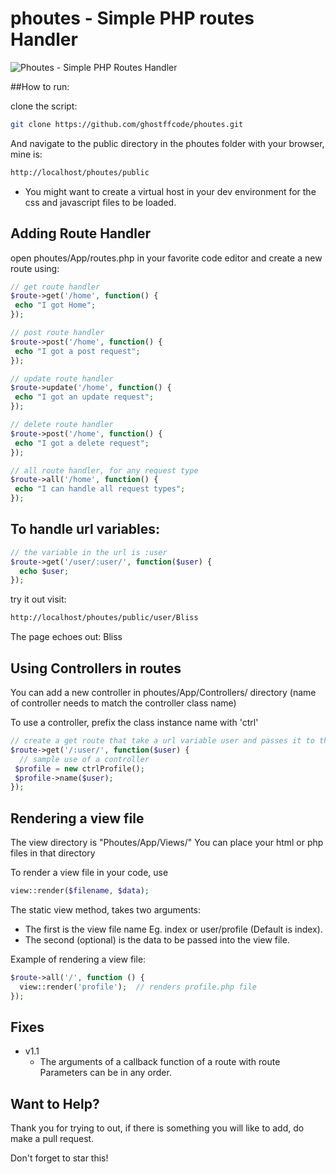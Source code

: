 # phoutes - Simple PHP routes Handler

![Phoutes - Simple PHP Routes Handler](http://i.imgur.com/VFyGWi0.png)

##How to run:

clone the script:

```bash
git clone https://github.com/ghostffcode/phoutes.git
```
And navigate to the public directory in the phoutes folder with your browser, mine is:

```bash
http://localhost/phoutes/public
```
* You might want to create a virtual host in your dev environment for the css and javascript files to be loaded.

## Adding Route Handler
open phoutes/App/routes.php in your favorite code editor and create a new route using:

```php
// get route handler
$route->get('/home', function() {
 echo "I got Home";
});

// post route handler
$route->post('/home', function() {
 echo "I got a post request";
});

// update route handler
$route->update('/home', function() {
 echo "I got an update request";
});

// delete route handler
$route->post('/home', function() {
 echo "I got a delete request";
});

// all route handler, for any request type
$route->all('/home', function() {
 echo "I can handle all request types";
});
```

## To handle url variables:
```php
// the variable in the url is :user
$route->get('/user/:user/', function($user) {
  echo $user;
});
```

try it out visit:
```bash
http://localhost/phoutes/public/user/Bliss
```
The page echoes out:
Bliss

## Using Controllers in routes
You can add a new controller in phoutes/App/Controllers/ directory (name of controller needs to match the controller class name)

To use a controller, prefix the class instance name with 'ctrl'

```php
// create a get route that take a url variable user and passes it to the Profile controller
$route->get('/:user/', function($user) {
  // sample use of a controller
 $profile = new ctrlProfile();
 $profile->name($user);
});
```

## Rendering a view file
The view directory is "Phoutes/App/Views/"
You can place your html or php files in that directory

To render a view file in your code, use
```php
view::render($filename, $data);
```

The static view method, takes two arguments:
* The first is the view file name Eg. index or user/profile (Default is index).
* The second (optional) is the data to be passed into the view file.

Example of rendering a view file:
```php
$route->all('/', function () {
  view::render('profile');  // renders profile.php file
});
```

## Fixes
* v1.1
  - The arguments of a callback function of a route with route Parameters can be in any order.

## Want to Help?
Thank you for trying to out, if there is something you will like to add, do make a pull request.

Don't forget to star this!
